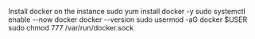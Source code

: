 Install docker on the instance
sudo yum install docker -y
sudo systemctl enable --now docker
docker --version
sudo usermod -aG docker $USER
sudo chmod 777 /var/run/docker.sock
